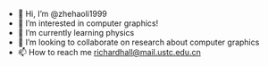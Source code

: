 - 👋 Hi, I’m @zhehaoli1999
- 👀 I’m interested in computer graphics!
- 🌱 I’m currently learning physics 
- 💞️ I’m looking to collaborate on research about computer graphics
- 📫 How to reach me richardhall@mail.ustc.edu.cn

<!---
zhehaoli1999/zhehaoli1999 is a ✨ special ✨ repository because its `README.md` (this file) appears on your GitHub profile.
You can click the Preview link to take a look at your changes.
--->
